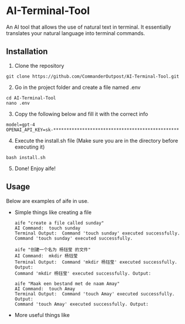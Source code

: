 # AI-Terminal-Tool
An AI tool that allows the use of natural text in terminal. It essentially translates your natural language into terminal commands. 

## Installation
1. Clone the repository
```
git clone https://github.com/CommanderOutpost/AI-Terminal-Tool.git
```
2. Go in the project folder and create a file named .env
```
cd AI-Terminal-Tool
nano .env
```
3. Copy the following below and fill it with the correct info
```
model=gpt-4
OPENAI_API_KEY=sk-************************************************
```
4. Execute the install.sh file (Make sure you are in the directory before executing it)
```
bash install.sh
```
5. Done! Enjoy aife!

## Usage
Below are examples of aife in use.
* Simple things like creating a file
  ```
  aife "create a file called sunday"
  AI Command:  touch sunday 
  Terminal Output:  Command 'touch sunday' executed successfully.
  Command 'touch sunday' executed successfully.
  ```
  
  ```
  aife "创建一个名为 杨钰莹 的文件"
  AI Command:  mkdir 杨钰莹 
  Terminal Output:  Command 'mkdir 杨钰莹' executed successfully. Output: 
  Command 'mkdir 杨钰莹' executed successfully. Output: 
  ```
  
  ```
  aife "Maak een bestand met de naam Amay"
  AI Command:  touch Amay 
  Terminal Output:  Command 'touch Amay' executed successfully. Output: 
  Command 'touch Amay' executed successfully. Output:
  ```
* More useful things like
